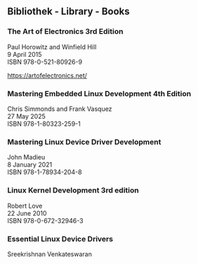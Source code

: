 ## Bibliothek - Library - Books

### The Art of Electronics 3rd Edition
Paul Horowitz and Winfield Hill\
9 April 2015\
ISBN 978-0-521-80926-9

https://artofelectronics.net/

### Mastering Embedded Linux Development 4th Edition
Chris Simmonds and Frank Vasquez\
27 May 2025\
ISBN 978-1-80323-259-1

### Mastering Linux Device Driver Development
John Madieu\
8 January 2021\
ISBN 978-1-78934-204-8

### Linux Kernel Development 3rd edition
Robert Love\
22 June 2010\
ISBN 978-0-672-32946-3

### Essential Linux Device Drivers
Sreekrishnan Venkateswaran

